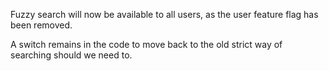 Fuzzy search will now be available to all users, as the user feature flag has been removed.

A switch remains in the code to move back to the old strict way of searching should we need to.
